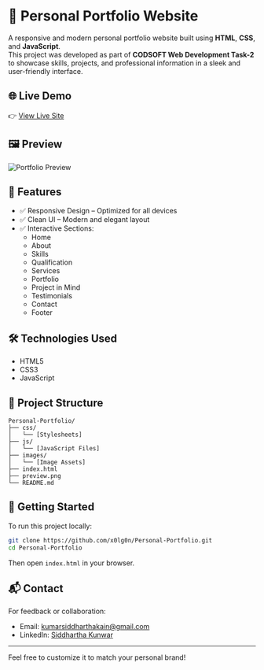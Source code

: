 
# 🚀 Personal Portfolio Website

A responsive and modern personal portfolio website built using **HTML**, **CSS**, and **JavaScript**.  
This project was developed as part of **CODSOFT Web Development Task-2** to showcase skills, projects, and professional information in a sleek and user-friendly interface.

## 🌐 Live Demo

👉 [View Live Site](https://x0lg0n.github.io/Personal-Portfolio/)

## 🖼️ Preview

![Portfolio Preview](preview.png)

## 📁 Features

- ✅ Responsive Design – Optimized for all devices
- ✅ Clean UI – Modern and elegant layout
- ✅ Interactive Sections:
  - Home
  - About
  - Skills
  - Qualification
  - Services
  - Portfolio
  - Project in Mind
  - Testimonials
  - Contact
  - Footer

## 🛠️ Technologies Used

- HTML5  
- CSS3  
- JavaScript

## 📂 Project Structure

```
Personal-Portfolio/
├── css/
│   └── [Stylesheets]
├── js/
│   └── [JavaScript Files]
├── images/
│   └── [Image Assets]
├── index.html
├── preview.png
└── README.md
```

## 🚀 Getting Started

To run this project locally:

```bash
git clone https://github.com/x0lg0n/Personal-Portfolio.git
cd Personal-Portfolio
```

Then open `index.html` in your browser.

## 📬 Contact

For feedback or collaboration:

- Email: [kumarsiddharthakain@gmail.com](mailto:kumarsiddharthakain@gmail.com)
- LinkedIn: [Siddhartha Kunwar](https://www.linkedin.com/in/siddhartha-kunwar/)

---

Feel free to customize it to match your personal brand!
